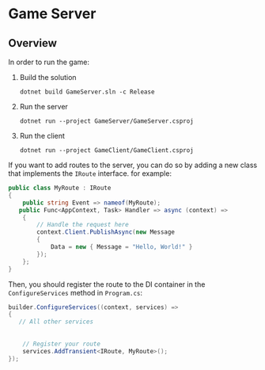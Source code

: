 # Game Server

## Overview

In order to run the game:
1. Build the solution
    ```
   dotnet build GameServer.sln -c Release
   ```
2. Run the server
    ```
    dotnet run --project GameServer/GameServer.csproj
     ```
3. Run the client 
    ```
    dotnet run --project GameClient/GameClient.csproj
    ```

If you want to add routes to the server, you can do so by adding a new class that implements the `IRoute` interface.
for example:
```csharp
public class MyRoute : IRoute
{
    public string Event => nameof(MyRoute);
   public Func<AppContext, Task> Handler => async (context) =>
    {
        // Handle the request here
        context.Client.PublishAsync(new Message
        {
            Data = new { Message = "Hello, World!" }
        });
    };
}
```
Then, you should register the route to the DI container in the `ConfigureServices` method in `Program.cs`:
```csharp
builder.ConfigureServices((context, services) =>
{
   // All other services
   
   
    // Register your route
    services.AddTransient<IRoute, MyRoute>();
});
```
